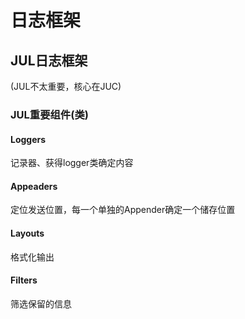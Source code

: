 # 日志框架
## JUL日志框架
(JUL不太重要，核心在JUC)
### JUL重要组件(类)
#### Loggers
记录器、获得logger类确定内容
#### Appeaders
定位发送位置，每一个单独的Appender确定一个储存位置
#### Layouts
格式化输出
#### Filters
筛选保留的信息
